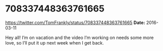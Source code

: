 # 708337448363761665
https://twitter.com/TomFrankly/status/708337448363761665
**Date:** 2016-03-11

Hey all! I’m on vacation and the video I’m working on needs some more love, so I’ll put it up next week when I get back.
